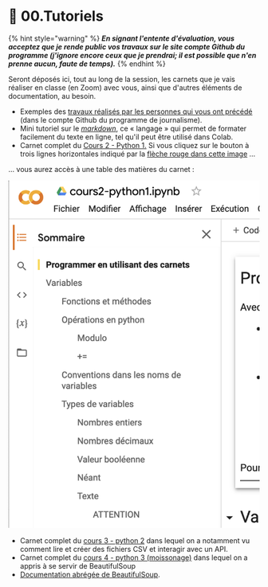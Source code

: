 # 🚸 00.Tutoriels

{% hint style="warning" %}
_**En signant l'entente d'évaluation, vous acceptez que je rende public vos travaux sur le site compte Github du programme (j'ignore encore ceux que je prendrai; il est possible que n'en prenne aucun, faute de temps).**_
{% endhint %}

Seront déposés ici, tout au long de la session, les carnets que je vais réaliser en classe (en Zoom) avec vous, ainsi que d'autres éléments de documentation, au besoin.

* Exemples des [travaux réalisés par les personnes qui vous ont précédé](https://github.com/Journalisme-UQAM/) (dans le compte Github du programme de journalisme).
* Mini tutoriel sur le [_markdown_](https://colab.research.google.com/drive/1nQf6fBVpfhkJxOMGJw\_9G1lwwZBxdczU?usp=sharing), ce « langage » qui permet de formater facilement du texte en ligne, tel qu'il peut être utilisé dans Colab.
* Carnet complet du [Cours 2 - Python 1.](https://colab.research.google.com/drive/124K1pwdMdcSa\_ppzaq5ZPdmBnCG3\_5bK?usp=sharing) Si vous cliquez sur le bouton à trois lignes horizontales indiqué par la [flèche rouge dans cette image](https://387572539-files.gitbook.io/\~/files/v0/b/gitbook-x-prod.appspot.com/o/spaces%2FNRKcLJqAE85Xdr0tLhxL%2Fuploads%2FK8srqBOcTO3weYSfsfLp%2Fsommaire1.png?alt=media\&token=d93bf200-d658-469c-a67d-223bf0ce24fb) ...

... vous aurez accès à une table des matières du carnet :&#x20;

![](../.gitbook/assets/sommaire2.png)

* Carnet complet du [cours 3 - python 2](https://colab.research.google.com/drive/1GkL1ZzjB9nQQK8wX5U-0iuJX-BMeoub8?usp=sharing) dans lequel on a notamment vu comment lire et créer des fichiers CSV et interagir avec un API.
* Carnet complet du [cours 4 - python 3 (moissonage)](https://colab.research.google.com/drive/1-GaZXtBoSMWYx5KbSTY6lzHXqvmqX\_02?usp=sharing) dans lequel on a appris à se servir de BeautifulSoup
* [Documentation abrégée de BeautifulSoup](https://bit.ly/jhroybs4).

